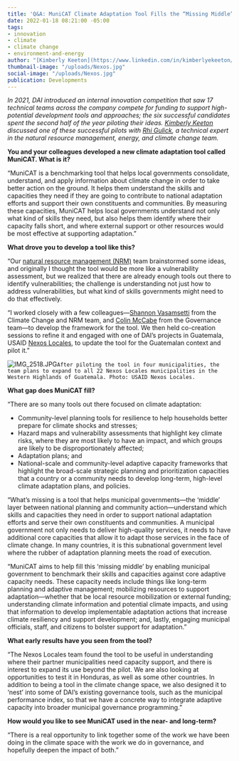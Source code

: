 ```yaml
---
title: 'Q&A: MuniCAT Climate Adaptation Tool Fills the “Missing Middle”'
date: 2022-01-18 08:21:00 -05:00
tags:
- innovation
- climate
- climate change
- environment-and-energy
author: "[Kimberly Keeton](https://www.linkedin.com/in/kimberlyekeeton/)"
thumbnail-image: "/uploads/Nexos.jpg"
social-image: "/uploads/Nexos.jpg"
publication: Developments
---
```


*In 2021, DAI introduced an internal innovation competition that saw 17 technical teams across the company compete for funding to support high-potential development tools and approaches; the six successful candidates spent the second half of the year piloting their ideas. [Kimberly Keeton](https://www.linkedin.com/in/kimberlyekeeton/) discussed one of these successful pilots with [Rhi Gulick](https://www.dai.com/who-we-are/our-team/rhiannon-gulick), a technical expert in the natural resource management, energy, and climate change team.* 


 



**You and your colleagues developed a new climate adaptation tool called MuniCAT. What is it?** 

“MuniCAT is a benchmarking tool that helps local governments consolidate, understand, and apply information about climate change in order to take better action on the ground. It helps them understand the skills and capacities they need if they are going to contribute to national adaptation efforts and support their own constituents and communities. By measuring these capacities, MuniCAT helps local governments understand not only what kind of skills they need, but also helps them identify where their capacity falls short, and where external support or other resources would be most effective at supporting adaptation.” 

**What drove you to develop a tool like this?**  

“Our [natural resource management (NRM)](https://www.dai.com/our-work/solutions/environment-solutions/natural-resource-management) team brainstormed some ideas, and originally I thought the tool would be more like a vulnerability assessment, but we realized that there are already enough tools out there to identify vulnerabilities; the challenge is understanding not just how to address vulnerabilities, but what kind of skills governments might need to do that effectively. 

“I worked closely with a few colleagues—[Shannon Vasamsetti](https://www.dai.com/who-we-are/our-team/shannon-Vasamsetti) from the Climate Change and NRM team, and [Colin McCabe](https://www.dai.com/who-we-are/our-team/colin-mccabe) from the Governance team—to develop the framework for the tool. We then held co-creation sessions to refine it and engaged with one of DAI’s projects in Guatemala, USAID [Nexos Locales](https://www.dai.com/our-work/projects/guatemala-nexos-locales), to update the tool for the Guatemalan context and pilot it.”

![IMG_2518.JPG](/uploads/IMG_2518.JPG)`After piloting the tool in four municipalities, the team plans to expand to all 22 Nexos Locales municipalities in the Western Highlands of Guatemala. Photo: USAID Nexos Locales.`

**What gap does MuniCAT fill?**  

“There are so many tools out there focused on climate adaptation: 

* Community-level planning tools for resilience to help households better prepare for climate shocks and stresses;  
* Hazard maps and vulnerability assessments that highlight key climate risks, where they are most likely to have an impact, and which groups are likely to be disproportionately affected;  
* Adaptation plans; and 
* National-scale and community-level adaptive capacity frameworks that highlight the broad-scale strategic planning and prioritization capacities that a country or a community needs to develop long-term, high-level climate adaptation plans, and policies.  
 
“What’s missing is a tool that helps municipal governments—the ‘middle’ layer between national planning and community action—understand which skills and capacities they need in order to support national adaptation efforts and serve their own constituents and communities. A municipal government not only needs to deliver high-quality services, it needs to have additional core capacities that allow it to adapt those services in the face of climate change. In many countries, it is this subnational government level where the rubber of adaptation planning meets the road of execution. 

“MuniCAT aims to help fill this ‘missing middle’ by enabling municipal government to benchmark their skills and capacities against core adaptive capacity needs. These capacity needs include things like long-term planning and adaptive management; mobilizing resources to support adaptation—whether that be local resource mobilization or external funding; understanding climate information and potential climate impacts, and using that information to develop implementable adaptation actions that increase climate resiliency and support development; and, lastly, engaging municipal officials, staff, and citizens to bolster support for adaptation.” 

**What early results have you seen from the tool?**  

“The Nexos Locales team found the tool to be useful in understanding where their partner municipalities need capacity support, and there is interest to expand its use beyond the pilot. We are also looking at opportunities to test it in Honduras, as well as some other countries. In addition to being a tool in the climate change space, we also designed it to ‘nest’ into some of DAI’s existing governance tools, such as the municipal performance index, so that we have a concrete way to integrate adaptive capacity into broader municipal governance programming.” 

**How would you like to see MuniCAT used in the near- and long-term?**

“There is a real opportunity to link together some of the work we have been doing in the climate space with the work we do in governance, and hopefully deepen the impact of both.” 